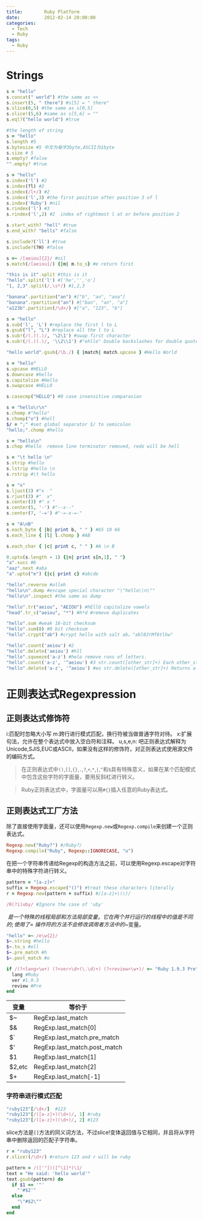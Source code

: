 ```yaml
---
title:        Ruby Platform
date:         2012-02-14 20:00:00
categories:
  - Tech
  - Ruby
tags:
  - Ruby
---
```


# Strings

```ruby
s = "hello"
s.concat(" world") #the same as <<
s.insert(5, " there") #s[5] = " there"
s.slice(0,5) #the same as s[0,5]
s.slice!(5,6) #same as s[5,6] = ""
s.eql?("hello world") #true

#the length of string 
s = "hello"
s.length #5
s.bytesize #5 中文为每字3byte,ASCII为1byte
s.size # 5
s.empty? #false
"".empty? #true

s = "hello"
s.index('l') #2
s.index(?l) #2
s.index(/l+/) #2
s.index('l',3) #the first position after position 3 of l
s.index('Ruby') #nil
s.rindex('l') #3
s.rindex('l',2) #2  index of rightmost l at or before position 2

s.start_with? "hell" #true
s.end_with? "bells" #false

s.include?('ll') #true
s.include?(?H) #false

s =~ /[aeiou]{2}/ #nil
s.match(/[aeiou]/) {|m| m.to_s} #e return first

"this is it".split #this is it 
"hello".split('l') #['he','','o']
"1, 2,3".split(/,\s*/) #1,2,3

"banana".partition("an") #["b", "an", "ana"] 
"banana".rpartition("an") #["ban", "an", "a"] 
"a123b".partition(/\d+/) #["a", "123", "b"] 

s = "hello"
s.sub('l', 'L') #replace the first l to L
s.gsub("l", "L") #replace all the l to L
s.sub!(/(.)(.)/, '\2\1') #swap first character
s.sub!(/(.)(.)/, '\\2\\1') #"ehllo" Double backslashes for double quotes

"hello world".gsub(/\b./) { |match| match.upcase } #Hello World

s = "hello"
s.upcase #HELLO
s.downcase #hello
s.capitalize #Hello
s.swapcase #HELLO

s.casecmp("HELLO") #0 case insensitive comparasion

s = "hello\r\n"
s.chomp #"hello"
s.chomp("o") #hell 
$/ = ";" #set global separator $/ to semicolon
"hello;".chomp #hello

s = "hello\n"
s.chop #hello  remove line terminator removed, redo will be hell 

s = "\t hello \n"
s.strip #hello 
s.lstrip #hello \n
s.rstrip #\t hello 

s = "x"
s.ljust(3) #"x  "
s.rjust(3) #"  x"
s.center(3) #" x "
s.center(5, '-') #"--x--"
s.center(7, '-=') #"-=-x-=-"

s = "A\nB"
s.each_byte { |b| print b, " " } #65 10 66
s.each_line { |l| l.chomp } #AB

s.each_char { |c| print c, " " } #A \n B 

0.upto(s.length - 1) {|n| print s[n,1], " "}
"a".succ #b
"aaz".next #aba
"a".upto("e") {|c| print c} #abcde

"hello".reverse #olleh
"hello\n".dump #escape special character "\"hello\\n\"" 
"hello\n".inspect #the same as dump

"hello".tr("aeiou", "AEIOU") #hEllO capitalize vowels
"head".tr_s("aeiou", "*") #h*d #remove duplicates

"hello".sum #weak 16-bit checksum 
"hello".sum(8) #8 bit checksum 
"hello".crypt("ab") #crypt hello with salt ab。"abl0JrMf6tlhw" 

"hello".count('aeiou') #2
"hello".delete('aeiou') #hll
"hello".squeeze('a-z') #helo remove runs of letters. 
"hello".count('a-z', '^aeiou') #3 str.count([other_str]+) Each other_str parameter defines a set of characters to count. The intersection of these sets defines the characters to count in str. Any other_str that starts with a caret (^) is negated. The sequence c1–c2 means all characters between c1 and c2.
"hello".delete('a-z', '^aeiou') #eo str.delete([other_str]+) Returns a copy of str with all characters in the intersection of its arguments deleted. Uses the same rules for building the set of characters as String#count.

```
# 正则表达式Regexpression

## 正则表达式修饰符

i:匹配时忽略大小写
m:跨行进行模式匹配，换行符被当做普通字符对待。
x:扩展句法，允许在整个表达式中放入空白符和注释。
u,s,e,n: 吧正则表达式解释为Unicode,SJIS,EUC或ASCII，如果没有这样的修饰符，对正则表达式使用源文件的编码方式。

>在正则表达式中`()`,`[]`,`{}`,`.`,`?`,`+`,`*`,`|`,`^`和`$`具有特殊意义，如果在某个匹配模式中包含这些字符的字面量，要用反斜杠进行转义。

>Ruby正则表达式中，字面量可以用`#{}`插入任意的Ruby表达式。

## 正则表达式工厂方法

除了直接使用字面量，还可以使用`Regexp.new`或`Regexp.compile`来创建一个正则表达式。

```ruby
Regexp.new("Ruby?") #/Ruby?/
Regexp.compile("Ruby", Regexp::IGNORECASE, "u")
```

在把一个字符串传递给Regexp的构造方法之前，可以使用Regexp.escape对字符串中的特殊字符进行转义。

```ruby
pattern = "[a-z]+"
suffix = Regexp.escape("()") #treat these characters literally
r = Regexp.new(pattern + suffix) #/[a-z]+\(\)/

/R(?i)uby/ #Ignore the case of 'uby'
```

$~是一个特殊的线程局部和方法局部变量，它在两个并行运行的线程中的值是不同的;使用了=~操作符的方法不会修改调用者方法中的$~变量。

```ruby
"hello" =~ /e\w{2}/
$~.string #hello
$~.to_s #ell
$~.pre_match #h
$~.post_match #o

if /(?<lang>\w+) (?<ver>\d+(\.\d)+) (?<review>\w+)/ =~ "Ruby 1.9.3 Pre"
  lang #Ruby
  ver #1.9.3
  review #Pre
end

```

变量|等价于
---|---
$~       |       RegExp.last_match
$&       |       RegExp.last_match[0]
$`       |       RegExp.last_match.pre_match
$'       |       RegExp.last_match.post_match
$1       |       RegExp.last_match[1]
$2,etc   |       RegExp.last_match[2]
$+       |       RegExp.last_match[-1]

### 字符串进行模式匹配

```ruby
"ruby123"[/\d+/]  #123
"ruby123"[/([a-z]+)(\d+)/, 1] #ruby 
"ruby123"[/([a-z]+)(\d+)/, 2] #123 
```

slice方法是`[]`方法的同义词方法，不过slice!变体返回值与它相同，并且将从字符串中删除返回的匹配子字符串。

```ruby
r = "ruby123"
r.slice!(/\d+/) #return 123 and r will be ruby 

pattern = /(['"])([^\1]*)\1/
text = "He said: 'hello world'"
text.gsub(pattern) do 
  if $1 == '"'
    "'#$2'"
  else
    "\"#$2\""
  end
end
```
